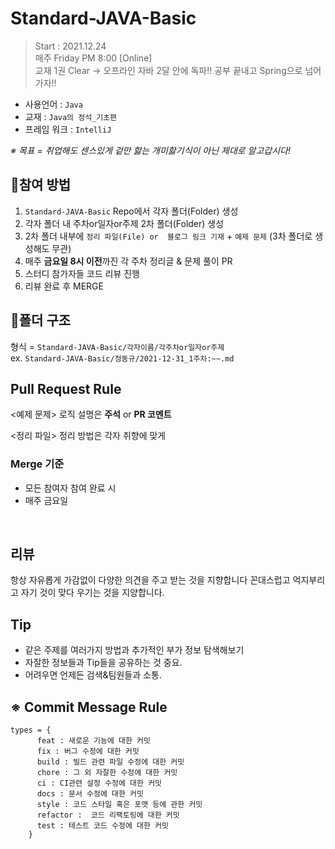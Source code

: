 # Standard-JAVA-Basic
> Start : 2021.12.24 </br>
> 매주 Friday PM 8:00 [Online] </br>
> 교재 1권 Clear → 오프라인
자바 2달 안에 독파!!
공부 끝내고 Spring으로 넘어가자!!

- 사용언어 : `Java`
- 교재 : `Java의 정석_기초편`
- 프레임 워크 : `IntelliJ`

_※ 목표 = 취업해도 센스있게 겉만 핧는 개미핧기식이 아닌 제대로 알고갑시다!_

## 🤗참여 방법
1. `Standard-JAVA-Basic` Repo에서 각자 폴더(Folder) 생성
2. 각자 폴더 내 주차or일자or주제 2차 폴더(Folder) 생성
3. 2차 폴더 내부에 `정리 파일(File) or  블로그 링크 기재` + `예제 문제` (3차 폴더로 생성해도 무관)
4. 매주 **금요일 8시 이전**까진 각 주차 정리글 & 문제 풀이 PR
5. 스터디 참가자들 코드 리뷰 진행
6. 리뷰 완료 후 MERGE


## 📒폴더 구조
형식 = `Standard-JAVA-Basic/각자이름/각주차or일자or주제` </br>
ex. `Standard-JAVA-Basic/정동규/2021-12-31_1주차:~~.md`  


## Pull Request Rule
<예제 문제>
로직 설명은 **주석** or **PR 코멘트** </br>

<정리 파일>
정리 방법은 각자 취향에 맞게


### Merge 기준
- 모든 참여자 참여 완료 시
- 매주 금요일
</br>

## 리뷰
항상 자유롭게 가감없이 다양한 의견을 주고 받는 것을 지향합니다
꼰대스럽고 억지부리고 자기 것이 맞다 우기는 것을 지양합니다.

## Tip
- 같은 주제를 여러가지 방법과 추가적인 부가 정보 탐색해보기
- 자잘한 정보들과 Tip들을 공유하는 것 중요.
- 어려우면 언제든 검색&팀원들과 소통.




## ※ Commit Message Rule
```
types = {
      feat : 새로운 기능에 대한 커밋
      fix : 버그 수정에 대한 커밋
      build : 빌드 관련 파일 수정에 대한 커밋
      chore : 그 외 자잘한 수정에 대한 커밋
      ci : CI관련 설정 수정에 대한 커밋
      docs : 문서 수정에 대한 커밋
      style : 코드 스타일 혹은 포맷 등에 관한 커밋
      refactor :  코드 리팩토링에 대한 커밋
      test : 테스트 코드 수정에 대한 커밋
    }
```
